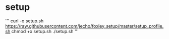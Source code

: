 # setup
'''
curl -o setup.sh https://raw.githubusercontent.com/jecho/foxley_setup/master/setup_profile.sh
chmod +x setup.sh
./setup.sh
'''

